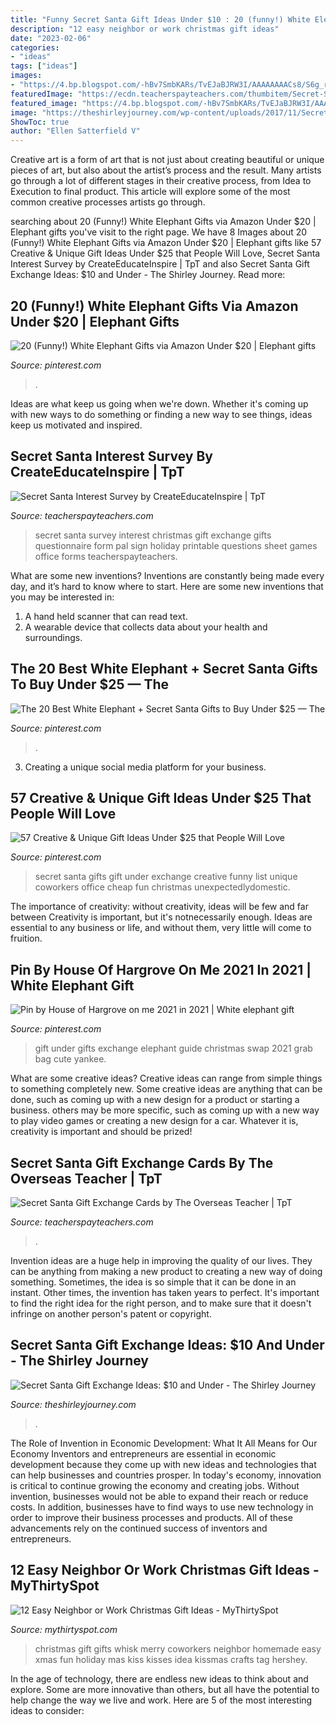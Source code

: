 ```yaml
---
title: "Funny Secret Santa Gift Ideas Under $10 : 20 (funny!) White Elephant Gifts Via Amazon Under $20"
description: "12 easy neighbor or work christmas gift ideas"
date: "2023-02-06"
categories:
- "ideas"
tags: ["ideas"]
images:
- "https://4.bp.blogspot.com/-hBv7SmbKARs/TvEJaBJRW3I/AAAAAAAACs8/S6g_rwLblGg/s400/trio.JPG"
featuredImage: "https://ecdn.teacherspayteachers.com/thumbitem/Secret-Santa-Interest-Survey-3508082-1516827023/original-3508082-2.jpg"
featured_image: "https://4.bp.blogspot.com/-hBv7SmbKARs/TvEJaBJRW3I/AAAAAAAACs8/S6g_rwLblGg/s400/trio.JPG"
image: "https://theshirleyjourney.com/wp-content/uploads/2017/11/Secret-Santa-Gift-Exchange-Ideas-10-and-Under-519x1000.jpg"
ShowToc: true
author: "Ellen Satterfield V"
---
```



Creative art is a form of art that is not just about creating beautiful or unique pieces of art, but also about the artist’s process and the result. Many artists go through a lot of different stages in their creative process, from Idea to Execution to final product. This article will explore some of the most common creative processes artists go through.

	

		
searching about 20 (Funny!) White Elephant Gifts via Amazon Under $20 | Elephant gifts you've visit to the right page. We have 8 Images about 20 (Funny!) White Elephant Gifts via Amazon Under $20 | Elephant gifts like 57 Creative &amp; Unique Gift Ideas Under $25 that People Will Love, Secret Santa Interest Survey by CreateEducateInspire | TpT and also Secret Santa Gift Exchange Ideas: $10 and Under - The Shirley Journey. Read more:
		
    
## 20 (Funny!) White Elephant Gifts Via Amazon Under $20 | Elephant Gifts

<img loading=lazy src="https://i.pinimg.com/736x/81/f0/53/81f05371f49c87ee252163b49b9c6f54.jpg" onerror="this.onerror=null;this.src='https://tse4.mm.bing.net/th?id=OIP.oe8dRGYCmAM9LM2CVXR3QQHaHa&amp;pid=15.1';" alt="20 (Funny!) White Elephant Gifts via Amazon Under $20 | Elephant gifts">

_Source: pinterest.com_

>. 

	

Ideas are what keep us going when we're down. Whether it's coming up with new ways to do something or finding a new way to see things, ideas keep us motivated and inspired.

    
## Secret Santa Interest Survey By CreateEducateInspire | TpT

<img loading=lazy src="https://ecdn.teacherspayteachers.com/thumbitem/Secret-Santa-Interest-Survey-3508082-1516827023/original-3508082-2.jpg" onerror="this.onerror=null;this.src='https://tse4.mm.bing.net/th?id=OIP.bwD3Mboxivk_ZYIJJT0CogAAAA&amp;pid=15.1';" alt="Secret Santa Interest Survey by CreateEducateInspire | TpT">

_Source: teacherspayteachers.com_

>secret santa survey interest christmas gift exchange gifts questionnaire form pal sign holiday printable questions sheet games office forms teacherspayteachers. 

	

What are some new inventions?
Inventions are constantly being made every day, and it’s hard to know where to start. Here are some new inventions that you may be interested in: 
1. A hand held scanner that can read text.
2. A wearable device that collects data about your health and surroundings. 

    
## The 20 Best White Elephant + Secret Santa Gifts To Buy Under $25 — The

<img loading=lazy src="https://i.pinimg.com/736x/f3/d5/bd/f3d5bd182265a6c768c6103b4c3653e6.jpg" onerror="this.onerror=null;this.src='https://tse2.mm.bing.net/th?id=OIP.vXAdsfn2cCBEYWafVps52AHaI2&amp;pid=15.1';" alt="The 20 Best White Elephant + Secret Santa Gifts to Buy Under $25 — The">

_Source: pinterest.com_

>. 

	

3. Creating a unique social media platform for your business.

    
## 57 Creative &amp; Unique Gift Ideas Under $25 That People Will Love

<img loading=lazy src="https://i.pinimg.com/originals/d1/2e/67/d12e6722f734aca52687817aa5cf1961.jpg" onerror="this.onerror=null;this.src='https://tse4.mm.bing.net/th?id=OIP.yVTMV1islCK4wmhLuiowjAHaLG&amp;pid=15.1';" alt="57 Creative &amp; Unique Gift Ideas Under $25 that People Will Love">

_Source: pinterest.com_

>secret santa gifts gift under exchange creative funny list unique coworkers office cheap fun christmas unexpectedlydomestic. 

	

The importance of creativity: without creativity, ideas will be few and far between
Creativity is important, but it's notnecessarily enough. Ideas are essential to any business or life, and without them, very little will come to fruition.

    
## Pin By House Of Hargrove On Me 2021 In 2021 | White Elephant Gift

<img loading=lazy src="https://i.pinimg.com/736x/0c/8c/f4/0c8cf4532aefc3b39dd39964ce6fd8ba.jpg" onerror="this.onerror=null;this.src='https://tse4.mm.bing.net/th?id=OIP.rwdaJnXq3Y4YoGJnVD647QHaLl&amp;pid=15.1';" alt="Pin by House of Hargrove on me 2021 in 2021 | White elephant gift">

_Source: pinterest.com_

>gift under gifts exchange elephant guide christmas swap 2021 grab bag cute yankee. 

	

What are some creative ideas?
Creative ideas can range from simple things to something completely new. Some creative ideas are anything that can be done, such as coming up with a new design for a product or starting a business. others may be more specific, such as coming up with a new way to play video games or creating a new design for a car. Whatever it is, creativity is important and should be prized!

    
## Secret Santa Gift Exchange Cards By The Overseas Teacher | TpT

<img loading=lazy src="https://ecdn.teacherspayteachers.com/thumbitem/Secret-Santa-Gift-Exchange-Cards-5032812-1573957546/original-5032812-2.jpg" onerror="this.onerror=null;this.src='https://tse1.mm.bing.net/th?id=OIP.JI5u13FS-oAUHiMKDEDVfAAAAA&amp;pid=15.1';" alt="Secret Santa Gift Exchange Cards by The Overseas Teacher | TpT">

_Source: teacherspayteachers.com_

>. 

	

Invention ideas are a huge help in improving the quality of our lives. They can be anything from making a new product to creating a new way of doing something. Sometimes, the idea is so simple that it can be done in an instant. Other times, the invention has taken years to perfect. It's important to find the right idea for the right person, and to make sure that it doesn't infringe on another person's patent or copyright.

    
## Secret Santa Gift Exchange Ideas: $10 And Under - The Shirley Journey

<img loading=lazy src="https://theshirleyjourney.com/wp-content/uploads/2017/11/Secret-Santa-Gift-Exchange-Ideas-10-and-Under-519x1000.jpg" onerror="this.onerror=null;this.src='https://tse2.mm.bing.net/th?id=OIP.FyRGltwXPgZzkWsORik0TgHaOR&amp;pid=15.1';" alt="Secret Santa Gift Exchange Ideas: $10 and Under - The Shirley Journey">

_Source: theshirleyjourney.com_

>. 

	

The Role of Invention in Economic Development: What It All Means for Our Economy
Inventors and entrepreneurs are essential in economic development because they come up with new ideas and technologies that can help businesses and countries prosper. In today's economy, innovation is critical to continue growing the economy and creating jobs. Without invention, businesses would not be able to expand their reach or reduce costs. In addition, businesses have to find ways to use new technology in order to improve their business processes and products. All of these advancements rely on the continued success of inventors and entrepreneurs.

    
## 12 Easy Neighbor Or Work Christmas Gift Ideas - MyThirtySpot

<img loading=lazy src="https://4.bp.blogspot.com/-hBv7SmbKARs/TvEJaBJRW3I/AAAAAAAACs8/S6g_rwLblGg/s400/trio.JPG" onerror="this.onerror=null;this.src='https://tse3.mm.bing.net/th?id=OIP.Fh0OAXyZt7qumDmj2K2TWgAAAA&amp;pid=15.1';" alt="12 Easy Neighbor or Work Christmas Gift Ideas - MyThirtySpot">

_Source: mythirtyspot.com_

>christmas gift gifts whisk merry coworkers neighbor homemade easy xmas fun holiday mas kiss kisses idea kissmas crafts tag hershey. 

	

In the age of technology, there are endless new ideas to think about and explore. Some are more innovative than others, but all have the potential to help change the way we live and work. Here are 5 of the most interesting ideas to consider: 

